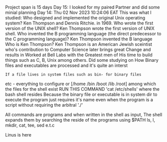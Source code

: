 Project span is 15 days
Day 15: I looked for my paired Partner and did some minial planning
Day 14: Thu 02 Nov 2023 10:24:06 EAT 
    This was what I studied:
Who designed and implemented the original Unix operating system?
    Ken Thompson and Dennis Ritchie. in 1969.
Who wrote the first version of the UNIX shell?
    Ken Thompson wrote the first version of UNIX shell.
Who invented the B programming language (the direct predecessor to the C programming language)?
    Ken Thompson invented the B language
Who is Ken Thompson?
    Ken Thompson is an American Jewish sceintist who's contribution to Computer Science later brings great Change and results in
    Worked at Bell Labs with the Greatest men of His time to build things such as C, B, Unix among others.
    Did some studying on How Binary files and executables are processed and it's quite an interst

    If a file lives in system files such as bin- for binary files
etc - everything to configure or [/home /bin /boot /lib /root]
among which the files for the shell exist RUN THIS COMMAND 'cat /etc/shells' where the bash shell resides
Because the binary file or executable is in system dir to execute the program just requires it's name even when the program is a script without requiring the arbitral './'

All commands are programs and when written in the shell as input, The shell expands them by searching the reside of the programs using 
$PATH
ls, l, mkdir, cat, tee, sed e.t.c

Linus is here 
